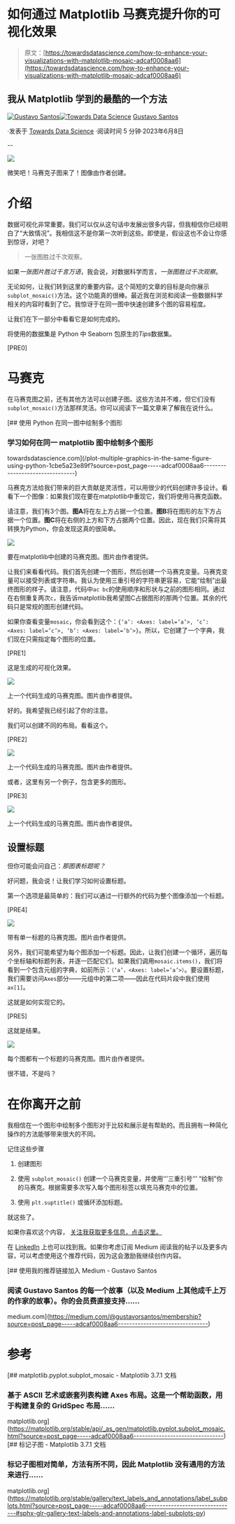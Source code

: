 # 如何通过 Matplotlib 马赛克提升你的可视化效果

> 原文：[https://towardsdatascience.com/how-to-enhance-your-visualizations-with-matplotlib-mosaic-adcaf0008aa6](https://towardsdatascience.com/how-to-enhance-your-visualizations-with-matplotlib-mosaic-adcaf0008aa6)

## 我从 Matplotlib 学到的最酷的一个方法

[](https://gustavorsantos.medium.com/?source=post_page-----adcaf0008aa6--------------------------------)[![Gustavo Santos](../Images/a19a9f4525cdeb6e7a76cd05246aa622.png)](https://gustavorsantos.medium.com/?source=post_page-----adcaf0008aa6--------------------------------)[](https://towardsdatascience.com/?source=post_page-----adcaf0008aa6--------------------------------)[![Towards Data Science](../Images/a6ff2676ffcc0c7aad8aaf1d79379785.png)](https://towardsdatascience.com/?source=post_page-----adcaf0008aa6--------------------------------) [Gustavo Santos](https://gustavorsantos.medium.com/?source=post_page-----adcaf0008aa6--------------------------------)

·发表于 [Towards Data Science](https://towardsdatascience.com/?source=post_page-----adcaf0008aa6--------------------------------) ·阅读时间 5 分钟·2023年6月8日

--

![](../Images/6fa68ce84e5bfd42fc18ef09855c0ba9.png)

微笑吧！马赛克子图来了！图像由作者创建。

# 介绍

数据可视化非常重要。我们可以仅从这句话中发展出很多内容，但我相信你已经明白了“大致情况”。我相信这不是你第一次听到这些。即使是，假设这也不会让你感到惊讶，对吧？

> 一张图胜过千次观察。

如果*一张图片胜过千言万语*，我会说，对数据科学而言，*一张图胜过千次观察*。

无论如何，让我们转到这里的重要内容。这个简短的文章的目标是向你展示`subplot_mosaic()`方法。这个功能真的很棒。最近我在浏览和阅读一些数据科学相关的内容时看到了它。我惊讶于在同一图中快速创建多个图的容易程度。

让我们在下一部分中看看它是如何完成的。

将使用的数据集是 Python 中 Seaborn 包原生的*Tips*数据集。

[PRE0]

# 马赛克

在马赛克图之前，还有其他方法可以创建子图。这些方法并不难，但它们没有`subplot_mosaic()`方法那样灵活。你可以阅读下一篇文章来了解我在说什么。

[](/plot-multiple-graphics-in-the-same-figure-using-python-1cbe5a23e89f?source=post_page-----adcaf0008aa6--------------------------------) [## 使用 Python 在同一图中绘制多个图形

### 学习如何在同一 matplotlib 图中绘制多个图形

towardsdatascience.com](/plot-multiple-graphics-in-the-same-figure-using-python-1cbe5a23e89f?source=post_page-----adcaf0008aa6--------------------------------)

马赛克方法给我们带来的巨大贡献是灵活性，可以用很少的代码创建许多设计。看看下一个图像：如果我们现在要在matplotlib中重现它，我们将使用马赛克函数。

请注意，我们有3个图。**图A**将在左上方占据一个位置。**图B**将在图形的左下方占据一个位置。**图C**将在右侧的上方和下方占据两个位置。因此，现在我们只需将其转换为Python，你会发现这真的很简单。

![](../Images/b4258bff75396fb8b6ae7a14ddf23d65.png)

要在matplotlib中创建的马赛克图。图片由作者提供。

让我们来看看代码。我们首先创建一个图形，然后创建一个马赛克变量。马赛克变量可以接受列表或字符串。我认为使用三重引号的字符串更容易，它能“绘制”出最终图形的样子。请注意，代码中`ac bc`的使用顺序和形状与之前的图形相同。通过在右侧重复两次`c`，我告诉matplotlib我希望图C占据图形的那两个位置。其余的代码只是常规的图形创建代码。

如果你查看变量`mosaic`，你会看到这个：`{‘a’: <Axes: label=’a’>, ‘c’: <Axes: label=’c’>, ‘b’: <Axes: label=’b’>}`。所以，它创建了一个字典，我们现在只需指定每个图形的位置。

[PRE1]

这是生成的可视化效果。

![](../Images/5ae8ac4d3ace6331890d1f68e15f38ae.png)

上一个代码生成的马赛克图。图片由作者提供。

好的。我希望我已经引起了你的注意。

我们可以创建不同的布局。看看这个。

[PRE2]

![](../Images/0202910a94b094e3504c104ca7ded5c3.png)

上一个代码生成的马赛克图。图片由作者提供。

或者，这里有另一个例子，包含更多的图形。

[PRE3]

![](../Images/312c1abee08d2fe959b9fa14af234261.png)

上一个代码生成的马赛克图。图片由作者提供。

## 设置标题

但你可能会问自己：*那图表标题呢？*

好问题，我会说！让我们学习如何设置标题。

第一个选项是最简单的：我们可以通过一行额外的代码为整个图像添加一个标题。

[PRE4]

![](../Images/8a6adfdbe148b180d8710e327973ec1c.png)

带有单一标题的马赛克图。图片由作者提供。

另外，我们可能希望为每个图添加一个标题。因此，让我们创建一个循环，遍历每个坐标轴和标题列表，并逐一匹配它们。如果我们调用`mosaic.items()`，我们将看到一个包含元组的字典，如前所示：`（‘a’，<Axes: label=’a’>）`。要设置标题，我们需要访问`Axes`部分——元组中的第二项——因此在代码片段中我们使用`ax[1]`。

这就是如何实现它的。

[PRE5]

这就是结果。

![](../Images/4a20ecc02d6f96e5c75fa0f25c47dcb4.png)

每个图都有一个标题的马赛克图。图片由作者提供。

很不错，不是吗？

# 在你离开之前

我相信在一个图形中绘制多个图形对于比较和展示是有帮助的。而且拥有一种简化操作的方法能够带来很大的不同。

记住这些步骤

1.  创建图形

1.  使用 `subplot_mosaic()` 创建一个马赛克变量，并使用‘’’三重引号‘’’ “绘制”你的马赛克。根据需要多次写入每个图形标签以填充马赛克中的位置。

1.  使用 `plt.suptitle()` 或循环添加标题。

就这些了。

如果你喜欢这个内容， [关注我获取更多信息，点击这里。](https://gustavorsantos.medium.com/)

在 [LinkedIn](https://www.linkedin.com/in/gurezende/) 上也可以找到我。如果你考虑订阅 Medium 阅读我的帖子以及更多内容，可以考虑使用这个推荐代码，因为这会激励我继续创作内容。

[](https://medium.com/@gustavorsantos/membership?source=post_page-----adcaf0008aa6--------------------------------) [## 使用我的推荐链接加入 Medium - Gustavo Santos

### 阅读 Gustavo Santos 的每一个故事（以及 Medium 上其他成千上万的作家的故事）。你的会员费直接支持……

medium.com](https://medium.com/@gustavorsantos/membership?source=post_page-----adcaf0008aa6--------------------------------)

# 参考

[## matplotlib.pyplot.subplot_mosaic - Matplotlib 3.7.1 文档

### 基于 ASCII 艺术或嵌套列表构建 Axes 布局。这是一个帮助函数，用于构建复杂的 GridSpec 布局……

matplotlib.org](https://matplotlib.org/stable/api/_as_gen/matplotlib.pyplot.subplot_mosaic.html?source=post_page-----adcaf0008aa6--------------------------------) [](https://matplotlib.org/stable/gallery/text_labels_and_annotations/label_subplots.html?source=post_page-----adcaf0008aa6--------------------------------#sphx-glr-gallery-text-labels-and-annotations-label-subplots-py) [## 标记子图 - Matplotlib 3.7.1 文档

### 标记子图相对简单，方法有所不同，因此 Matplotlib 没有通用的方法来进行……

matplotlib.org](https://matplotlib.org/stable/gallery/text_labels_and_annotations/label_subplots.html?source=post_page-----adcaf0008aa6--------------------------------#sphx-glr-gallery-text-labels-and-annotations-label-subplots-py)
